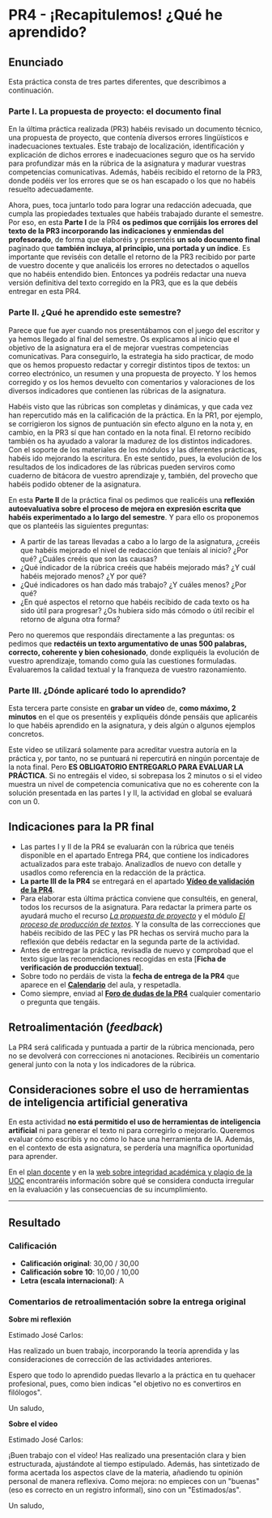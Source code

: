 # PR4 - ¡Recapitulemos! ¿Qué he aprendido?

## Enunciado

Esta práctica consta de tres partes diferentes, que describimos a continuación.

### Parte I. La propuesta de proyecto: el documento final

En la última práctica realizada (PR3) habéis revisado un documento técnico, una propuesta de proyecto, que contenía diversos errores lingüísticos e inadecuaciones textuales. Este trabajo de localización, identificación y explicación de dichos errores e inadecuaciones seguro que os ha servido para profundizar más en la rúbrica de la asignatura y madurar vuestras competencias comunicativas. Además, habéis recibido el retorno de la PR3, donde podéis ver los errores que se os han escapado o los que no habéis resuelto adecuadamente.

Ahora, pues, toca juntarlo todo para lograr una redacción adecuada, que cumpla las propiedades textuales que habéis trabajado durante el semestre. Por eso, en esta **Parte I** de la PR4 **os pedimos que corrijáis los errores del texto de la PR3 incorporando las indicaciones y enmiendas del profesorado**, de forma que elaboréis y presentéis **un solo documento final** paginado que **también incluya, al principio, una portada y un índice**. Es importante que reviséis con detalle el retorno de la PR3 recibido por parte de vuestro docente y que analicéis los errores no detectados o aquellos que no habéis entendido bien. Entonces ya podréis redactar una nueva versión definitiva del texto corregido en la PR3, que es la que debéis entregar en esta PR4.

### Parte II. ¿Qué he aprendido este semestre?

Parece que fue ayer cuando nos presentábamos con el juego del escritor y ya hemos llegado al final del semestre. Os explicamos al inicio  que el objetivo de la asignatura era el de mejorar vuestras competencias comunicativas. Para conseguirlo, la estrategia ha sido practicar, de modo que os hemos propuesto redactar y corregir distintos tipos de textos: un correo electrónico, un resumen y una propuesta de proyecto. Y los hemos corregido y os los hemos devuelto con comentarios y valoraciones de los diversos indicadores que contienen las rúbricas de la asignatura.

Habéis visto que las rúbricas son completas y dinámicas, y que cada vez han repercutido más en la calificación de la práctica. En la PR1, por ejemplo, se corrigieron los signos de puntuación sin efecto alguno en la nota y, en cambio, en la PR3 sí que han contado en la nota final. El retorno recibido también os ha ayudado a valorar la madurez de los distintos indicadores. Con el soporte de los materiales de los módulos y las diferentes prácticas, habéis ido mejorando la escritura. En este sentido, pues, la evolución de los resultados de los indicadores de las rúbricas pueden serviros como cuaderno de bitácora de vuestro aprendizaje y, también, del provecho que habéis podido obtener de la asignatura.

En esta **Parte II** de la práctica final os pedimos que realicéis una **reflexión autoevaluativa sobre el proceso de mejora en expresión escrita que habéis experimentado a lo largo del semestre**. Y para ello os proponemos que os planteéis las siguientes preguntas:

- A partir de las tareas llevadas a cabo a lo largo de la asignatura, ¿creéis que habéis mejorado el nivel de redacción que teníais al inicio? ¿Por qué? ¿Cuáles creéis que son las causas?
- ¿Qué indicador de la rúbrica creéis que habéis mejorado más? ¿Y cuál habéis mejorado menos? ¿Y por qué?
- ¿Qué indicadores os han dado más trabajo? ¿Y cuáles menos? ¿Por qué?
- ¿En qué aspectos el retorno que habéis recibido de cada texto os ha sido útil para progresar? ¿Os hubiera sido más cómodo o útil recibir el retorno de alguna otra forma?

Pero no queremos que respondáis directamente a las preguntas: os pedimos que **redactéis un texto argumentativo de unas 500 palabras, correcto, coherente y bien cohesionado**, donde expliquéis la evolución de vuestro aprendizaje, tomando como guía las cuestiones formuladas. Evaluaremos la calidad textual y la franqueza de vuestro razonamiento.

### Parte III. ¿Dónde aplicaré todo lo aprendido?

Esta tercera parte consiste en **grabar un vídeo** de, **como máximo, 2 minutos** en el que os presentéis y expliquéis dónde pensáis que aplicaréis lo que habéis aprendido en la asignatura, y deis algún o algunos ejemplos concretos.

Este video se utilizará solamente para acreditar vuestra autoría en la práctica y, por tanto, no se puntuará ni repercutirá en ningún porcentaje de la nota final. Pero **ES OBLIGATORIO ENTREGARLO PARA EVALUAR LA PRÁCTICA**. Si no entregáis el video, si sobrepasa los 2 minutos o si el video muestra un nivel de competencia comunicativa que no es coherente con la solución presentada en las partes I y II, la actividad en global se evaluará con un 0.

## Indicaciones para la PR final

- Las partes I y II de la PR4 se evaluarán con la rúbrica que tenéis disponible en el apartado Entrega PR4, que contiene los indicadores actualizados para este trabajo. Analizadlos de nuevo con detalle y usadlos como referencia en la redacción de la práctica.
- **La parte III de la PR4** se entregará en el apartado [**Vídeo de validación de la PR4**](https://aula.uoc.edu/courses/46292/assignments/568608).
- Para elaborar esta última práctica conviene que consultéis, en general, todos los recursos de la asignatura. Para redactar la primera parte os ayudará mucho el recurso [*La propuesta de proyecto*](https://multimedia.recursos.uoc.edu/proposta-de-projecte/es/) y el módulo [*El proceso de producción de textos*](https://materials.campus.uoc.edu/daisy/Materials/PID_00279144/pdf/PID_00279144.pdf). Y la consulta de las correcciones que habéis recibido de las PEC y las PR hechas os servirá mucho para la reflexión que debéis redactar en la segunda parte de la actividad. 
- Antes de entregar la práctica, revisadla de nuevo y comprobad que el texto sigue las recomendaciones recogidas en esta [**Ficha de verificación de producción textual**].
- Sobre todo no perdáis de vista la **fecha de entrega de la PR4** que aparece en el [**Calendario**](https://aula.uoc.edu/courses/46292/pages/calendario) del aula, y respetadla.
- Como siempre, enviad al [**Foro de dudas de la PR4**](https://aula.uoc.edu/courses/46292/discussion_topics/732587) cualquier comentario o pregunta que tengáis. 

## Retroalimentación (_feedback_)

La PR4 será calificada y puntuada a partir de la rúbrica mencionada, pero no se devolverá con correcciones ni anotaciones. Recibiréis un comentario general junto con la nota y los indicadores de la rúbrica.

## Consideraciones sobre el uso de herramientas de inteligencia artificial generativa

En esta actividad **no está permitido el uso de herramientas de inteligencia artificial** ni para generar el texto ni para corregirlo o mejorarlo. Queremos evaluar cómo escribís y no cómo lo hace una herramienta de IA. Además, en el contexto de esta asignatura, se perdería una magnífica oportunidad para aprender.

En el [plan docente](https://aula.uoc.edu/courses/46292/external_tools/8881) y en la [web sobre integridad académica y plagio de la UOC](https://campus.uoc.edu/estudiant/microsites/plagi/es/index.html) encontraréis información sobre qué se considera conducta irregular en la evaluación y las consecuencias de su incumplimiento.

---

## Resultado

### Calificación

- **Calificación original**: 30,00 / 30,00
- **Calificación sobre 10**: 10,00 / 10,00
- **Letra (escala internacional)**: A

### Comentarios de retroalimentación sobre la entrega original 

**Sobre mi reflexión**

Estimado José Carlos:

Has realizado un buen trabajo, incorporando la teoría aprendida y las consideraciones de corrección de las actividades anteriores. 

Espero que todo lo aprendido puedas llevarlo a la práctica en tu quehacer profesional, pues, como bien indicas "el objetivo no es convertiros en filólogos".

Un saludo,

**Sobre el vídeo**

Estimado José Carlos:

¡Buen trabajo con el vídeo! Has realizado una presentación clara y bien estructurada, ajustándote al tiempo estipulado. Además, has sintetizado de forma acertada los aspectos clave de la materia, añadiendo tu opinión personal de manera reflexiva. Como mejora: no empieces con un "buenas" (eso es correcto en un registro informal), sino con un "Estimados/as".

Un saludo,
